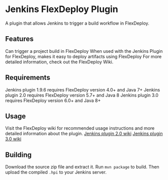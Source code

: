 # Jenkins FlexDeploy Plugin
A plugin that allows Jenkins to trigger a build workflow in FlexDeploy.

## Features
Can trigger a project build in FlexDeploy
When used with the Jenkins Plugin for FlexDeploy, makes it easy to deploy artifacts using FlexDeploy
For more detailed information, check out the FlexDeploy Wiki.

## Requirements
Jenkins plugin 1.9.6 requires FlexDeploy version 4.0+ and Java 7+
Jenkins plugin 2.0 requires FlexDeploy version 5.7+ and Java 8
Jenkins plugin 3.0 requires FlexDeploy version 6.0+ and Java 8+


## Usage
Visit the FlexDeploy wiki for recommended usage instructions and more detailed information about the plugin.
[Jenkins plugin 2.0 wiki](https://flexagon.atlassian.net/wiki/display/FD57/Jenkins)
[Jenkins plugin 3.0 wiki](https://flexagon.atlassian.net/wiki/display/FD60/Jenkins)

## Building
Download the source zip file and extract it. Run `mvn package` to build. Then upload the compiled `.hpi` to your Jenkins server.
